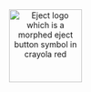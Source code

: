 <p align="center" style="margin: 2rem 0;">
    <img src="./eject-logo.svg" height="128" alt="Eject logo which is a morphed eject button symbol in crayola red">
</p>
